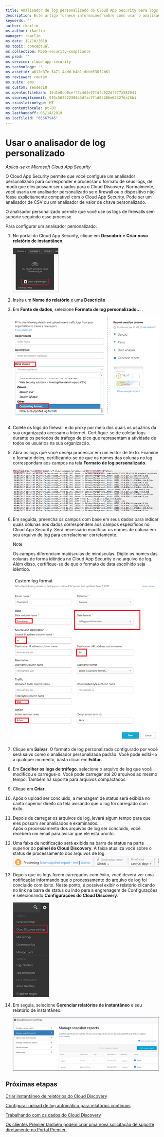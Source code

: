 ```yaml
---
title: Analisador de log personalizado do Cloud App Security para logs sem suporte
description: Este artigo fornece informações sobre como usar o analisador de log personalizado para que o upload de logs de dispositivos sem suporte seja realizado para o Cloud App Security.
keywords: ''
author: rkarlin
ms.author: rkarlin
manager: rkarlin
ms.date: 12/10/2018
ms.topic: conceptual
ms.collection: M365-security-compliance
ms.prod: ''
ms.service: cloud-app-security
ms.technology: ''
ms.assetid: a612d87e-5471-4add-b4b1-dbbb530f2b61
ms.reviewer: reutam
ms.suite: ems
ms.custom: seodec18
ms.openlocfilehash: 15d1e8ce0ceff2c4d3e77fdfc522df777a583041
ms.sourcegitcommit: 9f0c562322394a3dfac7f1d84286e673276a28b1
ms.translationtype: MT
ms.contentlocale: pt-BR
ms.lasthandoff: 05/14/2019
ms.locfileid: "65567946"
---
```

# <a name="use-a-custom-log-parser"></a>Usar o analisador de log personalizado

*Aplica-se a: Microsoft Cloud App Security*

O Cloud App Security permite que você configure um analisador personalizado para corresponder e processar o formato de seus logs, de modo que eles possam ser usados para o Cloud Discovery. Normalmente, você usaria um analisador personalizado se o firewall ou o dispositivo não fosse explicitamente compatível com o Cloud App Security. Pode ser um analisador de CSV ou um analisador de valor de chave personalizado.

O analisador personalizado permite que você use os logs de firewalls sem suporte seguindo esse processo. 


 
Para configurar um analisador personalizado:
1. No portal do Cloud App Security, clique em **Descobrir** e **Criar novo relatório de instantâneo**.  
  
   ![Criar novo relatório de instantâneo](./media/create-new-snapshot-report.png)
     
2. Insira um **Nome do relatório** e uma **Descrição**
  
3. Em **Fonte de dados**, selecione **Formato de log personalizado...** .  

    ![Novo relatório de instantâneo](./media/custom-log-upload.png)   

4. Colete os logs do firewall e do proxy por meio dos quais os usuários da sua organização acessam a Internet. Certifique-se de coletar logs durante os períodos de tráfego de pico que representam a atividade de todos os usuários na sua organização. 

5. Abra os logs que você deseja processar em um editor de texto. Examine o formato deles, certificando-se de que os nomes das colunas no log correspondam aos campos na tela **Formato de log personalizado**.

   ![analisador de log personalizado](./media/log-data.png) 

6. Em seguida, preencha os campos com base em seus dados para indicar quais colunas nos dados correspondem aos campos específicos no Cloud App Security. Será necessário modificar os nomes de coluna em seu arquivo de log para correlacionar corretamente.
  
   > [!NOTE]
    > Os campos diferenciam maiúsculas de minúsculas. Digite os nomes das colunas de forma idêntica no Cloud App Security e no arquivo de log. Além disso, certifique-se de que o formato de data escolhido seja idêntico.

   ![analisador de log personalizado](./media/custom-log-parser.png) 


7. Clique em **Salvar**. O formato de log personalizado configurado por você será salvo como o analisador personalizada padrão. Você pode editá-lo a qualquer momento, basta clicar em **Editar**.

8. Em **Escolher os logs de tráfego**, selecione o arquivo de log que você modificou e carregue-o. Você pode carregar até 20 arquivos ao mesmo tempo. Também há suporte para arquivos compactados.  
  

9. Clique em **Criar**.  

10. Após o upload ser concluído, a mensagem de status será exibida no canto superior direito da tela avisando que o log foi carregado com êxito.  
  
11. Depois de carregar os arquivos de log, levará algum tempo para que eles possam ser analisados e examinados.  
    Após o processamento dos arquivos de log ser concluído, você receberá um email para avisar que ele está pronto. 
  
12. Uma faixa de notificação será exibida na barra de status na parte superior do **painel do Cloud Discovery**. A faixa atualiza você sobre o status de processamento dos arquivos de log.  
    ![processando a barra de menus do arquivo de log](./media/processing-log-file-menu-bar.png) 
   
13. Depois que os logs forem carregados com êxito, você deverá ver uma notificação informando que o processamento do arquivo de log foi concluído com êxito. Neste ponto, é possível exibir o relatório clicando no link na barra de status ou indo para a engrenagem de Configurações e selecionando **Configurações do Cloud Discovery**.   
  
     ![Guia Configurações de descoberta](./media/discovery-settings-tab.png)
14. Em seguia, selecione **Gerenciar relatórios de instantâneo** e seu relatório de instantâneo.
 
    ![gerenciamento de relatório de instantâneo](./media/snapshot-report-managment.png)

  
      




## <a name="next-steps"></a>Próximas etapas
 
[Criar instantâneo de relatórios do Cloud Discovery](create-snapshot-cloud-discovery-reports.md)

[Configurar upload de log automático para relatórios contínuos](configure-automatic-log-upload-for-continuous-reports.md)

[Trabalhando com os dados do Cloud Discovery](working-with-cloud-discovery-data.md)

[Os clientes Premier também podem criar uma nova solicitação de suporte diretamente no Portal Premier.](https://premier.microsoft.com/)  
